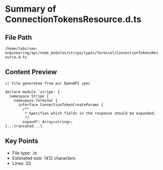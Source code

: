 # Summary of ConnectionTokensResource.d.ts
  
## File Path
`/home/tabs/seo-engineering/api/node_modules/stripe/types/Terminal/ConnectionTokensResource.d.ts`

## Content Preview
```
// File generated from our OpenAPI spec

declare module 'stripe' {
  namespace Stripe {
    namespace Terminal {
      interface ConnectionTokenCreateParams {
        /**
         * Specifies which fields in the response should be expanded.
         */
        expand?: Array<string>;
[...truncated...]
```

## Key Points
- File type: .ts
- Estimated size: 1412 characters
- Lines: 33
